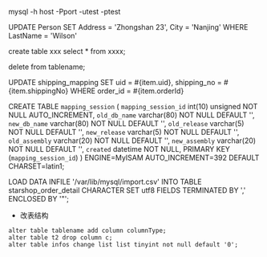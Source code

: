 mysql -h host -Pport -utest -ptest

UPDATE Person SET Address = 'Zhongshan 23', City = 'Nanjing' WHERE LastName = 'Wilson'

create table xxx select * from xxxx;

delete from tablename;

<foreach collection="list" item="item" separator=";">
    UPDATE shipping_mapping
	   SET uid = #{item.uid},
		   shipping_no = #{item.shippingNo}
     WHERE order_id = #{item.orderId}
</foreach>

CREATE TABLE `mapping_session` (
  `mapping_session_id` int(10) unsigned NOT NULL AUTO_INCREMENT,
  `old_db_name` varchar(80) NOT NULL DEFAULT '',
  `new_db_name` varchar(80) NOT NULL DEFAULT '',
  `old_release` varchar(5) NOT NULL DEFAULT '',
  `new_release` varchar(5) NOT NULL DEFAULT '',
  `old_assembly` varchar(20) NOT NULL DEFAULT '',
  `new_assembly` varchar(20) NOT NULL DEFAULT '',
  `created` datetime NOT NULL,
  PRIMARY KEY (`mapping_session_id`)
) ENGINE=MyISAM AUTO_INCREMENT=392 DEFAULT CHARSET=latin1;

LOAD DATA INFILE '/var/lib/mysql/import.csv' INTO TABLE starshop_order_detail CHARACTER SET utf8 FIELDS TERMINATED BY ',' ENCLOSED BY '"';

* 改表结构
```
alter table tablename add column columnType;
alter table t2 drop column c;
alter table infos change list list tinyint not null default '0';
```
